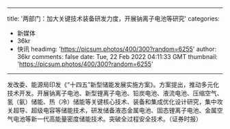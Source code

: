
---
title: '两部门：加大关键技术装备研发力度，开展钠离子电池等研究'
categories: 
 - 新媒体
 - 36kr
 - 快讯
headimg: 'https://picsum.photos/400/300?random=6255'
author: 36kr
comments: false
date: Tue, 22 Feb 2022 04:11:33 GMT
thumbnail: 'https://picsum.photos/400/300?random=6255'
---

<div>   
发改委、能源局印发《“十四五”新型储能发展实施方案》。方案提出，推动多元化技术开发。开展钠离子电池、新型锂离子电池、铅炭电池、液流电池、压缩空气、氢（氨）储能、热（冷）储能等关键核心技术、装备和集成优化设计研究，集中攻关超导、超级电容等储能技术，研发储备液态金属电池、固态锂离子电池、金属空气电池等新一代高能量密度储能技术。突破全过程安全技术。（证券时报）  
</div>
            